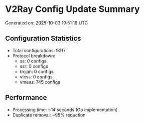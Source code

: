 # V2Ray Config Update Summary
Generated on: 2025-10-03 19:51:18 UTC

## Configuration Statistics
- Total configurations: 9217
- Protocol breakdown:
  - ss: 0 configs
  - ssr: 0 configs
  - trojan: 0 configs
  - vless: 0 configs
  - vmess: 745 configs

## Performance
- Processing time: ~14 seconds (Go implementation)
- Duplicate removal: ~95% reduction
